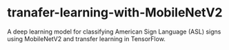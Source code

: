 # tranafer-learning-with-MobileNetV2
A deep learning model for classifying American Sign Language (ASL) signs using MobileNetV2 and transfer learning in TensorFlow.
